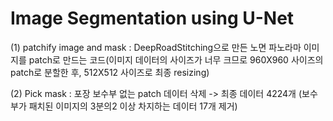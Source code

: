 # Image Segmentation using U-Net
(1) patchify image and mask : DeepRoadStitching으로 만든 노면 파노라마 이미지를 patch로 만드는 코드(이미지 데이터의 사이즈가 너무 크므로 960X960 사이즈의 patch로 분할한 후, 512X512 사이즈로 최종 resizing)

(2) Pick mask : 포장 보수부 없는 patch 데이터 삭제 -> 최종 데이터 4224개 (보수부가 패치된 이미지의 3분의2 이상 차지하는 데이터 17개 제거) 
